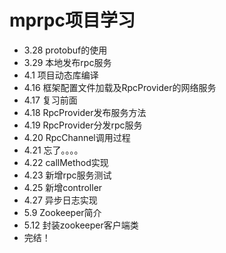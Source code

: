 # mprpc项目学习
* 3.28 protobuf的使用
* 3.29 本地发布rpc服务
* 4.1 项目动态库编译
* 4.16 框架配置文件加载及RpcProvider的网络服务
* 4.17 复习前面
* 4.18 RpcProvider发布服务方法
* 4.19 RpcProvider分发rpc服务
* 4.20 RpcChannel调用过程
* 4.21 忘了。。。。
* 4.22 callMethod实现
* 4.23 新增rpc服务测试
* 4.25 新增controller
* 4.27 异步日志实现
* 5.9 Zookeeper简介
* 5.12 封装zookeeper客户端类
* 完结！
